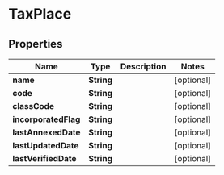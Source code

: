 
# TaxPlace

## Properties
Name | Type | Description | Notes
------------ | ------------- | ------------- | -------------
**name** | **String** |  |  [optional]
**code** | **String** |  |  [optional]
**classCode** | **String** |  |  [optional]
**incorporatedFlag** | **String** |  |  [optional]
**lastAnnexedDate** | **String** |  |  [optional]
**lastUpdatedDate** | **String** |  |  [optional]
**lastVerifiedDate** | **String** |  |  [optional]



